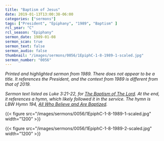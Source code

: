 ```yaml
---
title: "Baptism of Jesus"
date: 2019-01-13T13:00:38-06:00
categories: ["sermons"]
tags: ["President", "Epiphany", "1989", "Baptism" ]
rcl_year: "C"
rcl_season: "Epiphany"
sermon_date: 1989-01-08
sermon_scan: true
sermon_text: false
sermon_audio: false
thumbnail: "/images/sermons/0056/1EpiphC-1-8-1989-1-scaled.jpg"
sermon_number: "0056"
---
```


_Printed and highlighted sermon from 1989. There does not appear to be a title. It references the President, and the context from 1989 is different from that of 2019._

<!--more-->

_Sermon text listed as Luke 3:21-22, for [The Baptism of The Lord](https://lectionary.library.vanderbilt.edu/texts/?y=384&z=e&d=13). At the end, it references a hymn, which likely followed it in the service. The hymn is LBW Hymn 194, [All Who Believe and Are Baptized](https://hymnary.org/hymn/LBoW1978/194)._

{{< figure src="/images/sermons/0056/1EpiphC-1-8-1989-1-scaled.jpg" width="1200" >}}

{{< figure src="/images/sermons/0056/1EpiphC-1-8-1989-2-scaled.jpg" width="1200" >}}